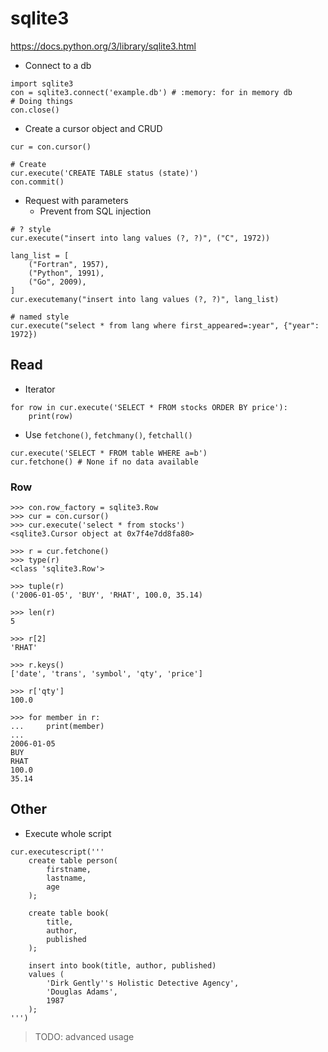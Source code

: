 # sqlite3

<https://docs.python.org/3/library/sqlite3.html>

- Connect to a db

```python3 linenum="1"
import sqlite3
con = sqlite3.connect('example.db') # :memory: for in memory db
# Doing things
con.close()
```

- Create a cursor object and CRUD

```python3 linenums="1"
cur = con.cursor()

# Create
cur.execute('CREATE TABLE status (state)')
con.commit()
```

- Request with parameters
	- Prevent from SQL injection

```python3 linenums="1"
# ? style
cur.execute("insert into lang values (?, ?)", ("C", 1972))

lang_list = [
    ("Fortran", 1957),
    ("Python", 1991),
    ("Go", 2009),
]
cur.executemany("insert into lang values (?, ?)", lang_list)

# named style
cur.execute("select * from lang where first_appeared=:year", {"year": 1972})
```

## Read

- Iterator

```python3 linenums="1"
for row in cur.execute('SELECT * FROM stocks ORDER BY price'):
    print(row)
```

- Use `fetchone()`, `fetchmany()`, `fetchall()`

```python3 linenums="1"
cur.execute('SELECT * FROM table WHERE a=b')
cur.fetchone() # None if no data available
```

### Row

```linenums="1"
>>> con.row_factory = sqlite3.Row
>>> cur = con.cursor()
>>> cur.execute('select * from stocks')
<sqlite3.Cursor object at 0x7f4e7dd8fa80>

>>> r = cur.fetchone()
>>> type(r)
<class 'sqlite3.Row'>

>>> tuple(r)
('2006-01-05', 'BUY', 'RHAT', 100.0, 35.14)

>>> len(r)
5

>>> r[2]
'RHAT'

>>> r.keys()
['date', 'trans', 'symbol', 'qty', 'price']

>>> r['qty']
100.0

>>> for member in r:
...     print(member)
...
2006-01-05
BUY
RHAT
100.0
35.14
```

## Other

- Execute whole script

```python3 linenums="1"
cur.executescript('''
	create table person(
        firstname,
        lastname,
        age
    );

    create table book(
        title,
        author,
        published
    );

    insert into book(title, author, published)
    values (
        'Dirk Gently''s Holistic Detective Agency',
        'Douglas Adams',
        1987
    );
''')
```

> TODO: advanced usage
